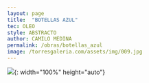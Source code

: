 ```yaml
---
layout: page
title:  "BOTELLAS AZUL"
tec: OLEO
style: ABSTRACTO
author: CAMILO MEDINA
permalink: /obras/botellas_azul
image: /torresgaleria.com/assets/img/009.jpg
---
```


![](/torresgaleria.com/assets/img/009.jpg){: width="100%" height="auto"}

